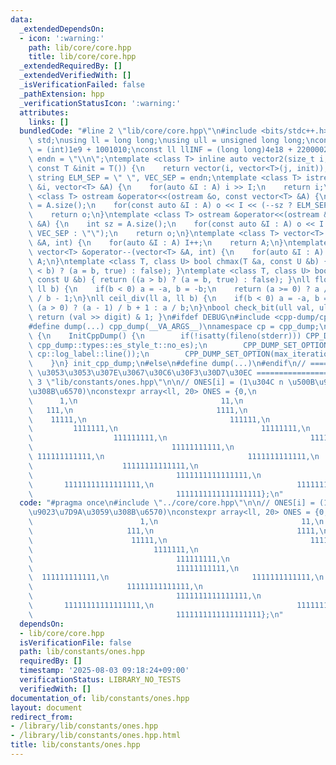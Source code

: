 ```yaml
---
data:
  _extendedDependsOn:
  - icon: ':warning:'
    path: lib/core/core.hpp
    title: lib/core/core.hpp
  _extendedRequiredBy: []
  _extendedVerifiedWith: []
  _isVerificationFailed: false
  _pathExtension: hpp
  _verificationStatusIcon: ':warning:'
  attributes:
    links: []
  bundledCode: "#line 2 \"lib/core/core.hpp\"\n#include <bits/stdc++.h>\nusing namespace\
    \ std;\nusing ll = long long;\nusing ull = unsigned long long;\nconst int INF\
    \ = (int)1e9 + 1001010;\nconst ll llINF = (long long)4e18 + 22000020;\nconst string\
    \ endn = \"\\n\";\ntemplate <class T> inline auto vector2(size_t i, size_t j,\
    \ const T &init = T()) {\n    return vector(i, vector<T>(j, init));\n}\nconst\
    \ string ELM_SEP = \" \", VEC_SEP = endn;\ntemplate <class T> istream &operator>>(istream\
    \ &i, vector<T> &A) {\n    for(auto &I : A) i >> I;\n    return i;\n}\ntemplate\
    \ <class T> ostream &operator<<(ostream &o, const vector<T> &A) {\n    int sz\
    \ = A.size();\n    for(const auto &I : A) o << I << (--sz ? ELM_SEP : \"\");\n\
    \    return o;\n}\ntemplate <class T> ostream &operator<<(ostream &o, const vector<vector<T>>\
    \ &A) {\n    int sz = A.size();\n    for(const auto &I : A) o << I << (--sz ?\
    \ VEC_SEP : \"\");\n    return o;\n}\ntemplate <class T> vector<T> &operator++(vector<T>\
    \ &A, int) {\n    for(auto &I : A) I++;\n    return A;\n}\ntemplate <class T>\
    \ vector<T> &operator--(vector<T> &A, int) {\n    for(auto &I : A) I--;\n    return\
    \ A;\n}\ntemplate <class T, class U> bool chmax(T &a, const U &b) { return ((a\
    \ < b) ? (a = b, true) : false); }\ntemplate <class T, class U> bool chmin(T &a,\
    \ const U &b) { return ((a > b) ? (a = b, true) : false); }\nll floor_div(ll a,\
    \ ll b) {\n    if(b < 0) a = -a, b = -b;\n    return (a >= 0) ? a / b : (a + 1)\
    \ / b - 1;\n}\nll ceil_div(ll a, ll b) {\n    if(b < 0) a = -a, b = -b;\n    return\
    \ (a > 0) ? (a - 1) / b + 1 : a / b;\n}\nbool check_bit(ull val, ull digit) {\
    \ return (val >> digit) & 1; }\n#ifdef DEBUG\n#include <cpp-dump/cpp-dump.hpp>\n\
    #define dump(...) cpp_dump(__VA_ARGS__)\nnamespace cp = cpp_dump;\nstruct InitCppDump\
    \ {\n    InitCppDump() {\n        if(!isatty(fileno(stderr))) CPP_DUMP_SET_OPTION(es_style,\
    \ cpp_dump::types::es_style_t::no_es);\n        CPP_DUMP_SET_OPTION(log_label_func,\
    \ cp::log_label::line());\n        CPP_DUMP_SET_OPTION(max_iteration_count, 30);\n\
    \    }\n} init_cpp_dump;\n#else\n#define dump(...)\n#endif\n// ====================\
    \ \u3053\u3053\u307E\u3067\u30C6\u30F3\u30D7\u30EC ====================\n#line\
    \ 3 \"lib/constants/ones.hpp\"\n\n// ONES[i] = (1\u304C n \u500B\u9023\u7D9A\u3059\
    \u308B\u6570)\nconstexpr array<ll, 20> ONES = {0,\n                          \
    \      1,\n                                11,\n                             \
    \   111,\n                                1111,\n                            \
    \    11111,\n                                111111,\n                       \
    \         1111111,\n                                11111111,\n              \
    \                  111111111,\n                                1111111111,\n \
    \                               11111111111,\n                               \
    \ 111111111111,\n                                1111111111111,\n            \
    \                    11111111111111,\n                                111111111111111,\n\
    \                                1111111111111111,\n                         \
    \       11111111111111111,\n                                111111111111111111,\n\
    \                                1111111111111111111};\n"
  code: "#pragma once\n#include \"../core/core.hpp\"\n\n// ONES[i] = (1\u304C n \u500B\
    \u9023\u7D9A\u3059\u308B\u6570)\nconstexpr array<ll, 20> ONES = {0,\n        \
    \                        1,\n                                11,\n           \
    \                     111,\n                                1111,\n          \
    \                      11111,\n                                111111,\n     \
    \                           1111111,\n                                11111111,\n\
    \                                111111111,\n                                1111111111,\n\
    \                                11111111111,\n                              \
    \  111111111111,\n                                1111111111111,\n           \
    \                     11111111111111,\n                                111111111111111,\n\
    \                                1111111111111111,\n                         \
    \       11111111111111111,\n                                111111111111111111,\n\
    \                                1111111111111111111};\n"
  dependsOn:
  - lib/core/core.hpp
  isVerificationFile: false
  path: lib/constants/ones.hpp
  requiredBy: []
  timestamp: '2025-08-03 09:18:24+09:00'
  verificationStatus: LIBRARY_NO_TESTS
  verifiedWith: []
documentation_of: lib/constants/ones.hpp
layout: document
redirect_from:
- /library/lib/constants/ones.hpp
- /library/lib/constants/ones.hpp.html
title: lib/constants/ones.hpp
---
```

